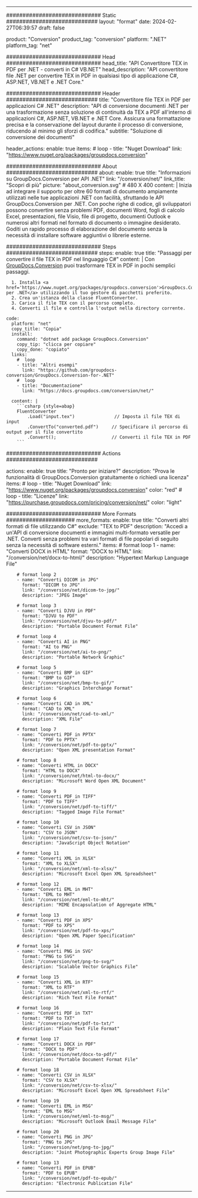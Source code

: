  
---
############################# Static ############################
layout: "format"
date: 2024-02-27T06:39:57
draft: false

product: "Conversion"
product_tag: "conversion"
platform: ".NET"
platform_tag: "net"

############################# Head #############################
head_title: "API Convertitore TEX in PDF per .NET - converti in C# VB.NET"
head_description: "API convertitore file .NET per convertire TEX in PDF in qualsiasi tipo di applicazione C#, ASP.NET, VB.NET e .NET Core."

############################# Header ############################
title: "Convertitore file TEX in PDF per applicazioni C# .NET" 
description: "API di conversione documenti .NET per una trasformazione senza soluzione di continuità da TEX a PDF all'interno di applicazioni C#, ASP.NET, VB.NET e .NET Core. Assicura una formattazione precisa e la conservazione del layout durante il processo di conversione, riducendo al minimo gli sforzi di codifica." 
subtitle: "Soluzione di conversione dei documenti" 

header_actions:
  enable: true
  items:
    #  loop
    - title: "Nuget Download"
      link: "https://www.nuget.org/packages/groupdocs.conversion"


############################# About ############################
about:
    enable: true
    title: "Informazioni su GroupDocs.Conversion per API .NET"
    link: "/conversion/net/"
    link_title: "Scopri di più"
    picture: "about_conversion.svg" # 480 X 400
    content: |
      Inizia ad integrare il supporto per oltre 60 formati di documento ampiamente utilizzati nelle tue applicazioni .NET con facilità, sfruttando le API GroupDocs.Conversion per .NET. Con poche righe di codice, gli sviluppatori possono convertire senza problemi PDF, documenti Word, fogli di calcolo Excel, presentazioni, file Visio, file di progetto, documenti Outlook e numerosi altri formati nel formato di documento o immagine desiderato. Goditi un rapido processo di elaborazione del documento senza la necessità di installare software aggiuntivi o librerie esterne.


############################# Steps ############################
steps:
    enable: true
    title: "Passaggi per convertire il file TEX in PDF nel linguaggio C#" 
    content: |
      Con <a href='https://products.groupdocs.com/conversion/net/'>GroupDocs.Conversion</a> puoi trasformare TEX in PDF in pochi semplici passaggi.
      
      1. Installa <a href='https://www.nuget.org/packages/groupdocs.conversion'>GroupDocs.Conversion per .NET</a> utilizzando il tuo gestore di pacchetti preferito. 
      2. Crea un'istanza della classe FluentConverter.  
      3. Carica il file TEX con il percorso completo. 
      4. Converti il file e controlla l'output nella directory corrente. 
   
    code:
      platform: "net"
      copy_title: "Copia"
      install:
        command: "dotnet add package GroupDocs.Conversion"
        copy_tip: "clicca per copiare"
        copy_done: "copiato"
      links:
        #  loop
        - title: "Altri esempi"
          link: "https://github.com/groupdocs-conversion/GroupDocs.Conversion-for-.NET"
        #  loop
        - title: "Documentazione"
          link: "https://docs.groupdocs.com/conversion/net/"
          
      content: |
        ```csharp {style=abap}
        FluentConverter
            .Load("input.tex")               // Imposta il file TEX di input
            .ConvertTo("converted.pdf")     // Specificare il percorso di output per il file convertito
            .Convert();                     // Converti il file TEX in PDF        
        ```            

############################# Actions ############################

actions:
  enable: true
  title: "Pronto per iniziare?"
  description: "Prova le funzionalità di GroupDocs.Conversion gratuitamente o richiedi una licenza"
  items:
    #  loop
    - title: "Nuget Download"
      link: "https://www.nuget.org/packages/groupdocs.conversion"
      color: "red"
        #  loop
    - title: "Licenze"
      link: "https://purchase.groupdocs.com/pricing/conversion/net/"
      color: "light"


############################# More Formats #####################
more_formats:
    enable: true
    title: "Converti altri formati di file utilizzando C#"
    exclude: "TEX to PDF"
    description: "Accedi a un'API di conversione documenti e immagini multi-formato versatile per .NET. Converti senza problemi tra vari formati di file popolari di seguito senza la necessità di software esterni."
    items: 
        # format loop 1
        - name: "Converti DOCX in HTML"
          format: "DOCX to HTML"
          link: "/conversion/net/docx-to-html/"
          description: "Hypertext Markup Language File" 

        # format loop 2
        - name: "Converti DICOM in JPG" 
          format: "DICOM to JPG"
          link: "/conversion/net/dicom-to-jpg/"
          description: "JPEG Image" 

        # format loop 3
        - name: "Converti DJVU in PDF"
          format: "DJVU to PDF"
          link: "/conversion/net/djvu-to-pdf/"
          description: "Portable Document Format File" 

        # format loop 4
        - name: "Converti AI in PNG"
          format: "AI to PNG"
          link: "/conversion/net/ai-to-png/"
          description: "Portable Network Graphic" 

        # format loop 5
        - name: "Converti BMP in GIF"
          format: "BMP to GIF"
          link: "/conversion/net/bmp-to-gif/"
          description: "Graphics Interchange Format"

        # format loop 6
        - name: "Converti CAD in XML"
          format: "CAD to XML"
          link: "/conversion/net/cad-to-xml/"
          description: "XML File"

        # format loop 7
        - name: "Converti PDF in PPTX"
          format: "PDF to PPTX"
          link: "/conversion/net/pdf-to-pptx/"
          description: "Open XML presentation Format"

        # format loop 8
        - name: "Converti HTML in DOCX"
          format: "HTML to DOCX"
          link: "/conversion/net/html-to-docx/"
          description: "Microsoft Word Open XML Document"

        # format loop 9
        - name: "Converti PDF in TIFF"
          format: "PDF to TIFF"
          link: "/conversion/net/pdf-to-tiff/"
          description: "Tagged Image File Format" 

        # format loop 10
        - name: "Converti CSV in JSON" 
          format: "CSV to JSON"
          link: "/conversion/net/csv-to-json/"
          description: "JavaScript Object Notation" 

        # format loop 11
        - name: "Converti XML in XLSX" 
          format: "XML to XLSX"
          link: "/conversion/net/xml-to-xlsx/"
          description: "Microsoft Excel Open XML Spreadsheet"  
          
        # format loop 12
        - name: "Converti EML in MHT"
          format: "EML to MHT"
          link: "/conversion/net/eml-to-mht/"
          description: "MIME Encapsulation of Aggregate HTML"  
              
        # format loop 13
        - name: "Converti PDF in XPS"
          format: "PDF to XPS"
          link: "/conversion/net/pdf-to-xps/"
          description: "Open XML Paper Specification" 
          
        # format loop 14
        - name: "Converti PNG in SVG"
          format: "PNG to SVG"
          link: "/conversion/net/png-to-svg/"
          description: "Scalable Vector Graphics File" 
          
        # format loop 15
        - name: "Converti XML in RTF"
          format: "XML to RTF"
          link: "/conversion/net/xml-to-rtf/"
          description: "Rich Text File Format"
          
        # format loop 16
        - name: "Converti PDF in TXT"
          format: "PDF to TXT"
          link: "/conversion/net/pdf-to-txt/"
          description: "Plain Text File Format"              
        
        # format loop 17
        - name: "Converti DOCX in PDF"
          format: "DOCX to PDF"
          link: "/conversion/net/docx-to-pdf/"
          description: "Portable Document Format File"
 
        # format loop 18
        - name: "Converti CSV in XLSX"
          format: "CSV to XLSX"
          link: "/conversion/net/csv-to-xlsx/"
          description: "Microsoft Excel Open XML Spreadsheet File"
 
        # format loop 19
        - name: "Converti EML in MSG"
          format: "EML to MSG"
          link: "/conversion/net/eml-to-msg/"
          description: "Microsoft Outlook Email Message File"

        # format loop 20
        - name: "Converti PNG in JPG"
          format: "PNG to JPG"
          link: "/conversion/net/png-to-jpg/"
          description: "Joint Photographic Experts Group Image File"

        # format loop 13
        - name: "Converti PDF in EPUB"
          format: "PDF to EPUB"
          link: "/conversion/net/pdf-to-epub/"
          description: "Electronic Publication File"

---
